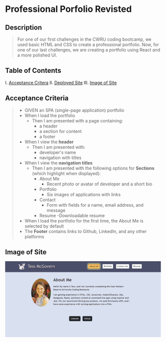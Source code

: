 # Professional Porfolio Revisted

## Description
> For one of our first challenges in the CWRU coding bootcamp, we used basic HTML and CSS to create a professional portfolio.  Now, for one of our last challenges, we are creating a portfolio using React and a more polished UI.

## Table of Contents
I. [Acceptance Critera](#acceptance-criteria)
II. [Deployed Site](https://lambent-croquembouche-17ea12.netlify.app/)
III. [Image of Site](#image-of-site)

## Acceptance Criteria
> - GIVEN an SPA (single-page application) portfolio
> - When I load the portfolio
>   - Then I am presented with a page containing:
>       - a header
>       - a section for content
>       - a footer
> - When I view the **header**
>   - Then I am presented with:
>       - developer's name
>       - navigation with titles
> - When I view the **navigation titles**
>   - Then I am presented with the following options for **Sections** (which highlight when displayed):
>       - About Me
>            - Recent photo or avatar of developer and a short bio
>       - Portfolio
>            - Six images of applications with links
>       - Contact
>            - Form with fields for a name, email address, and message
>       - Resume
>            -Downloadable resume
> - When I load the portfolio for the first time, the About Me is selected by default
> - The **Footer** contains links to Github, LinkedIn, and any other platforms

## Image of Site
![About Me](src/assets/images/exampleofportfolio.png)
